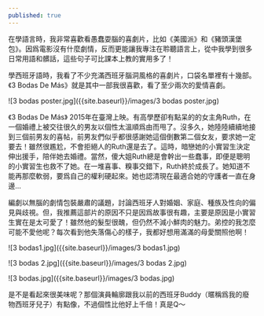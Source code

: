 ```yaml
---
published: true
---
```

在學語言時，我非常喜歡看愚蠢耍腦的喜劇片，比如《美國派》和《豬頭漢堡包》。因爲電影沒有什麼劇情，反而更能讓我專注在聆聽語言上，從中我學到很多日常用語和髒話，這些句子可比課本上教的實用多了！

學西班牙語時，我看了不少充滿西班牙腦洞風格的喜劇片，口袋名單裡有十幾部。《3 Bodas De Más》就是其中一部我很喜歡，看了至少兩次的愛情喜劇。

![3 bodas poster.jpg]({{site.baseurl}}/images/3 bodas poster.jpg)

《3 Bodas De Más》 2015年在臺灣上映。有高學歷卻有點呆的的女主角Ruth，在一個婚禮上被交往很久的男友以個性太溫順爲由而甩了。沒多久，她陸陸續續地接到三個前男友的喜帖，前男友們似乎都很感謝她這個倒數第二個女友，要求她一定要去！雖然很尷尬，不會拒絕人的Ruth還是去了。這時，暗戀她的小實習生決定伸出援手，陪伴她去婚禮。當然，傻大姐Ruth總是會幹出一些蠢事，即便是聰明的小實習生也救不了她。在一堆喜事、糗事交錯下，Ruth終於成長了。她知道不能再那麼軟弱，要爲自己的權利硬起來。她也認清現在最適合她的守護者一直在身邊...

編劇以無腦的劇情包裝嚴肅的議題，討論西班牙人對婚姻、家庭、種族及性向的偏見與歧視。但，我推薦這部片的原因不只是因爲故事很有趣，主要是原因是小實習生實在是太可愛了！雖然他的髮型很醜，但仍然不減小鮮肉的魅力。弟控的我怎麼可能不愛他呢？每次看到他失落傷心的樣子，我都好想用滿滿的母愛關照他啊！

![3 bodas1.jpg]({{site.baseurl}}/images/3 bodas1.jpg)

![3 bodas 2.jpg]({{site.baseurl}}/images/3 bodas 2.jpg)

![3 bodas.jpg]({{site.baseurl}}/images/3 bodas.jpg)

是不是看起來很美味呢？那個演員輪廓跟我以前的西班牙Buddy（暱稱爲我的廢物西班牙兒子）有點像，不過個性比他好上千倍！真是Q～
